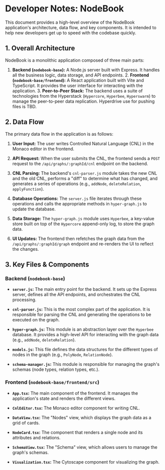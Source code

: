 # Developer Notes: NodeBook

This document provides a high-level overview of the NodeBook
application's architecture, data flow, and key components. It is
intended to help new developers get up to speed with the codebase
quickly.

## 1. Overall Architecture

NodeBook is a monolithic application composed of three main parts:

1.  **Backend (`nodebook-base`):** A Node.js server built with
Express. It handles all the business logic, data storage, and API
endpoints.  2.  **Frontend (`nodebook-base/frontend`):** A React
application built with Vite and TypeScript. It provides the user
interface for interacting with the application.  3.  **Peer-to-Peer
Stack:** The backend uses a suite of technologies from the Hyperstack
(`Hypercore`, `Hyperbee`, `Hyperswarm`) to manage the peer-to-peer
data replication. Hyperdrive use for pushing files is TBD. 

## 2. Data Flow

The primary data flow in the application is as follows:

1.  **User Input:** The user writes Controlled Natural Language (CNL)
in the Monaco editor in the frontend.

2.  **API Request:** When the user submits the CNL, the frontend sends
a `POST` request to the `/api/graphs/:graphId/cnl` endpoint on the
backend.

3.  **CNL Parsing:** The backend's `cnl-parser.js` module takes the
new CNL and the old CNL, performs a "diff" to determine what has
changed, and generates a series of operations (e.g., `addNode`,
`deleteRelation`, `applyFunction`).

4.  **Database Operations:** The `server.js` file iterates through
these operations and calls the appropriate methods in `hyper-graph.js`
to update the database.

5.  **Data Storage:** The `hyper-graph.js` module uses `Hyperbee`, a
key-value store built on top of the `Hypercore` append-only log, to
store the graph data.

6.  **UI Updates:** The frontend then refetches the graph data from
the `/api/graphs/:graphId/graph` endpoint and re-renders the UI to
reflect the changes.

## 3. Key Files & Components

### Backend (`nodebook-base`)

* **`server.js`:** The main entry point for the backend. It sets up
      the Express server, defines all the API endpoints, and
      orchestrates the CNL processing.

* **`cnl-parser.js`:** This is the most complex part of the
      application. It is responsible for parsing the CNL and
      generating the operations to be executed on the graph.

* **`hyper-graph.js`:** This module is an abstraction layer over the
      `Hyperbee` database. It provides a high-level API for
      interacting with the graph data (e.g., `addNode`,
      `deleteRelation`).

* **`models.js`:** This file defines the data structures for the
      different types of nodes in the graph (e.g., `PolyNode`,
      `RelationNode`).

* **`schema-manager.js`:** This module is responsible for managing the
      graph's schemas (node types, relation types, etc.).

### Frontend (`nodebook-base/frontend/src`)

* **`App.tsx`:** The main component of the frontend. It manages the
      application's state and renders the different views.

* **`CnlEditor.tsx`:** The Monaco editor component for writing CNL.

* **`DataView.tsx`:** The "Nodes" view, which displays the graph data
      as a grid of cards.

* **`NodeCard.tsx`:** The component that renders a single node and its
      attributes and relations.

* **`SchemaView.tsx`:** The "Schema" view, which allows users to
      manage the graph's schemas.

* **`Visualization.tsx`:** The Cytoscape component for visualizing the
      graph.

